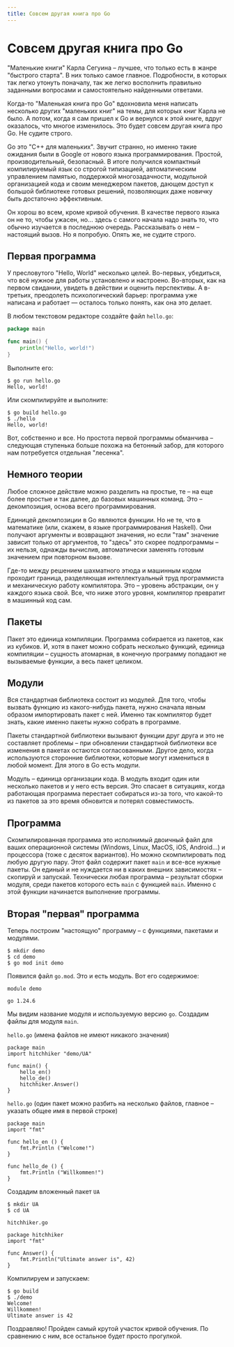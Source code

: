 ```yaml
---
title: Совсем другая книга про Go
---
```


# Совсем другая книга про Go

"Маленькие книги" Карла Сегуина – лучшее, что только есть в жанре "быстрого старта". В них только самое главное. Подробности, в которых так легко утонуть поначалу, так же легко восполнить правильно заданными вопросами и самостоятельно найденными ответами. 

Когда-то "Маленькая книга про Go" вдохновила меня написать несколько других "маленьких книг" на темы, для которых книг Карла не было. А потом, когда я сам пришел к Go и вернулся к этой книге, вдруг оказалось, что многое изменилось. Это будет совсем другая книга про Go. Не судите строго.

Go это "C++ для маленьких". Звучит странно, но именно такие ожидания были в Google от нового языка программирования. Простой, производительный, безопасный. В итоге получился компактный компилируемый язык со строгой типизацией, автоматическим управлением памятью, поддержкой многозадачности, модульной организацией кода и своим менеджером пакетов, дающем доступ к большой библиотеке готовых решений, позволяющих даже новичку быть достаточно эффективным.

Он хорош во всем, кроме кривой обучения. В качестве первого языка он не то, чтобы ужасен, но… здесь с самого начала надо знать то, что обычно изучается в последнюю очередь. Рассказывать о нем – настоящий вызов. Но я попробую. Опять же, не судите строго.

## Первая программа

У пресловутого "Hello, World" несколько целей. Во-первых, убедиться, что всё нужное для работы установлено и настроено. Во-вторых, как на первом свидании, увидеть в действии и оценить перспективы. А в-третьих, преодолеть психологический барьер: программа уже написана и работает — осталось только понять, как она это делает. 

В любом текстовом редакторе создайте файл `hello.go`:

~~~go
package main

func main() {
    println("Hello, world!")
}
~~~

Выполните его:

~~~
$ go run hello.go
Hello, world!
~~~

Или скомпилируйте и выполните:

~~~
$ go build hello.go
$ ./hello
Hello, world!
~~~

Вот, собственно и все. Но простота первой программы обманчива – следующая ступенька больше похожа на бетонный забор, для которого нам потребуется отдельная "лесенка". 

## Немного теории

Любое сложное действие можно разделить на простые, те – на еще более простые и так далее, до базовых машинных команд. Это – декомпозиция, основа всего программирования. 

Единицей декомпозиции в Go являются функции. Но не те, что в математике (или, скажем, в языке программирования Haskell). Они получают аргументы и возвращают значения, но если "там" значение зависит только от аргументов, то "здесь" это скорее подпрограммы – их нельзя, однажды вычислив, автоматически заменять готовым значением при повторном вызове. 





Где-то между решением шахматного этюда и машинным кодом проходит граница, разделяющая интеллектуальный труд программиста и механическую работу компилятора. Это – уровень абстракции, он у каждого языка свой. Все, что ниже этого уровня, компилятор превратит в машинный код сам.

## Пакеты

Пакет это единица компиляции. Программа собирается из пакетов, как из кубиков. И, хотя в пакет можно собрать несколько функций, единица компиляции – сущность атомарная, в конечную программу попадают не вызываемые функции, а весь пакет целиком.

## Модули

Вся стандартная библиотека состоит из модулей. Для того, чтобы вызвать функцию из какого-нибудь пакета, нужно сначала явным образом импортировать пакет с ней. Именно так компилятор будет знать, какие именно пакеты нужно собрать в программе.

Пакеты стандартной библиотеки вызывают функции друг друга и это не составляет проблемы – при обновлении стандартной библиотеки все изменения в пакетах остаются согласованными. Другое дело, когда используются сторонние библиотеки, которые могут измениться в любой момент. Для этого в Go есть модули.

Модуль – единица организации кода. В модуль входит один или несколько пакетов и у него есть версия. Это спасает в ситуациях, когда работающая программа перестает собираться из-за того, что какой-то из пакетов за это время обновится и потерял совместимость.

## Программа

Скомпилированная программа это исполнимый двоичный файл для ваших операционной системы (Windows, Linux, MacOS, iOS, Android…) и процессора (тоже с десяток вариантов). Но можно скомпилировать под любую другую пару. Этот файл содержит пакет `main` и все-все нужные пакеты. Он единый и не нуждается ни в каких внешних зависимостях – скопируй и запускай. Технически любая программа – результат сборки модуля, среди пакетов которого есть `main` с функцией `main`. Именно с этой функции начинается выполнение программы.

## Вторая "первая" программа

Теперь построим "настоящую" программу – с функциями, пакетами и модулями. 

~~~
$ mkdir demo
$ cd demo
$ go mod init demo
~~~
Появился файл `go.mod`. Это и есть модуль. Вот его содержимое:

~~~
module demo

go 1.24.6
~~~

Мы видим название модуля и используемую версию `go`. Создадим файлы для модуля `main`.

`hello.go` (имена файлов не имеют никакого значения)

~~~
package main
import hitchhiker "demo/UA"

func main() {
	hello_en()
	hello_de()
	hitchhiker.Answer()
}
~~~

`hello.go` (один пакет можно разбить на несколько файлов, главное – указать общее имя в первой строке)

~~~
package main
import "fmt"

func hello_en () {
	fmt.Println ("Welcome!")
}

func hello_de () {
	fmt.Println ("Willkommen!")
}
~~~

Создадим вложенный пакет `UA`

~~~
$ mkdir UA
$ cd UA
~~~

`hitchhiker.go`

~~~
package hitchhiker
import "fmt"

func Answer() {
	fmt.Println("Ultimate answer is", 42)
}
~~~

Компилируем и запускаем:

~~~
$ go build
$ ./demo
Welcome!
Willkommen!
Ultimate answer is 42
~~~

Поздравляю! Пройден самый крутой участок кривой обучения. По сравнению с ним, все остальное будет просто прогулкой.
